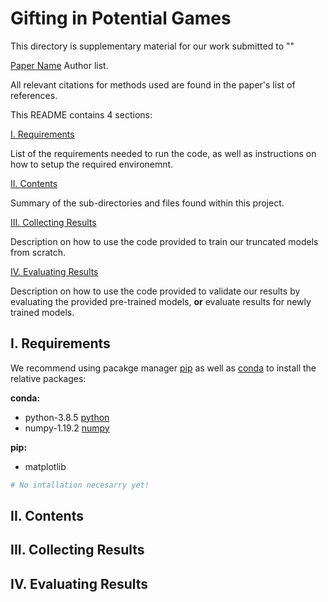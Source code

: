 # Gifting in Potential Games 
This directory is supplementary material for our work submitted to ""

[Paper Name](google.com) Author list.

All relevant citations for methods used are found in the paper's list of references.

This README contains 4 sections:

[I. Requirements](#i.-requirements)

List of the requirements needed to run the code, as well as instructions on how to setup the required environemnt.

[II. Contents](#ii.-contents)

Summary of the sub-directories and files found within this project.

[III. Collecting Results](#iii.-Collecting)

Description on how to use the code provided to train our truncated models from scratch.

[IV. Evaluating Results](#iv.-Evaluating)

Description on how to use the code provided to validate our results by evaluating the provided pre-trained models, **or** evaluate results for newly trained models.

## I. Requirements
We recommend using pacakge manager [pip](https://pip.pypa.io/en/stable/) as well as 
[conda](https://www.anaconda.com/products/individual) to install the relative packages:

**conda:**
- python-3.8.5 [python](https://www.python.org/downloads/release/python-385/)
- numpy-1.19.2 [numpy](https://numpy.org/devdocs/release/1.19.2-notes.html)

**pip:**
- matplotlib 

```bash
# No intallation necesarry yet!
```

## II. Contents

## III. Collecting Results

## IV. Evaluating Results
